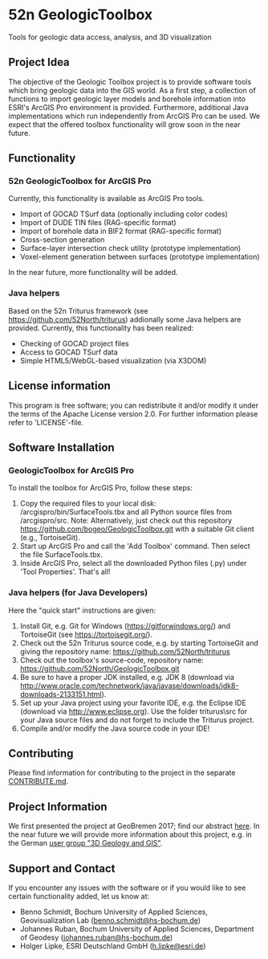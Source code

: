 # 52n GeologicToolbox
Tools for geologic data access, analysis, and 3D visualization

## Project Idea
The objective of the Geologic Toolbox project is to provide software tools which bring geologic data into the GIS world. As a first step, a collection of functions to import geologic layer models and borehole information into ESRI's ArcGIS Pro environment is provided. Furthermore, additional Java implementations which run independently from ArcGIS Pro can be used. We expect that the offered toolbox functionality will grow soon in the near future.    

## Functionality
### 52n GeologicToolbox for ArcGIS Pro
Currently, this functionality is available as ArcGIS Pro tools.  
- Import of GOCAD TSurf data (optionally including color codes)
- Import of DUDE TIN files (RAG-specific format)
- Import of borehole data in BIF2 format (RAG-specific format)
- Cross-section generation 
- Surface-layer intersection check utility (prototype implementation)
- Voxel-element generation between surfaces (prototype implementation)

In the near future, more functionality will be added.

### Java helpers
Based on the 52n Triturus framework (see https://github.com/52North/triturus) addionally some Java helpers are provided. Currently, this functionality has been realized: 
- Checking of GOCAD project files 
- Access to GOCAD TSurf data
- Simple HTML5/WebGL-based visualization (via X3DOM) 

## License information
This program is free software; you can redistribute it and/or modify it under the terms of the Apache License version 2.0. For further information please refer to 'LICENSE'-file.

## Software Installation 
### GeologicToolbox for ArcGIS Pro
To install the toolbox for ArcGIS Pro, follow these steps:
1. Copy the required files to your local disk: /arcgispro/bin/SurfaceTools.tbx and all Python source files from /arcgispro/src. Note: Alternatively, just check out this repository https://github.com/bogeo/GeologicToolbox.git with a suitable Git client (e.g., TortoiseGit).
2. Start up ArcGIS Pro and call the 'Add Toolbox' command. Then select the file SurfaceTools.tbx.
3. Inside ArcGIS Pro, select all the downloaded Python files (.py) under 'Tool Properties'. 
That's all!

### Java helpers (for Java Developers)
Here the "quick start" instructions are given:
1. Install Git, e.g. Git for Windows (https://gitforwindows.org/) and TortoiseGit (see https://tortoisegit.org/).
2. Check out the 52n Triturus source code, e.g. by starting TortoiseGit and giving the repository name: https://github.com/52North/triturus
3. Check out the toolbox's source-code, repository name: https://github.com/52North/GeologicToolbox.git
4. Be sure to have a proper JDK installed, e.g. JDK 8 (download via http://www.oracle.com/technetwork/java/javase/downloads/jdk8-downloads-2133151.html).
5. Set up your Java project using your favorite IDE, e.g. the Eclipse IDE (download via http://www.eclipse.org). Use the folder triturus\src for your Java source files and do not forget to include the Triturus project.    
6. Compile and/or modify the Java source code in your IDE!

## Contributing
Please find information for contributing to the project in the separate [CONTRIBUTE.md](CONTRIBUTE.md).

## Project Information
We first presented the project at GeoBremen 2017; find our abstract [here](https://www.hs-bochum.de/fileadmin/public/Die-BO_Fachbereiche/fb_g/veroeffentlichungen/Schmidt/GeologicToolbox-Abstract-GeoBremen.pdf). In the near future we will provide more information about this project, e.g. in the German [user group "3D Geology and GIS"](https://www.esri.de/gis-community/anwendergruppen). 

## Support and Contact
If you encounter any issues with the software or if you would like to see certain functionality added, let us know at:
- Benno Schmidt, Bochum University of Applied Sciences, Geovisualization Lab (benno.schmidt@hs-bochum.de)
- Johannes Ruban, Bochum University of Applied Sciences, Department of Geodesy (johannes.ruban@hs-bochum.de)
- Holger Lipke, ESRI Deutschland GmbH (h.lipke@esri.de)
